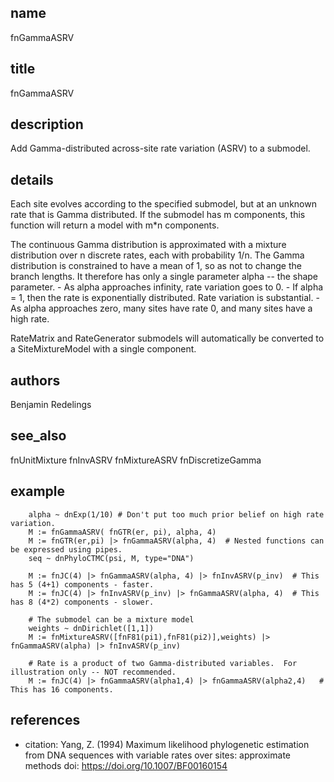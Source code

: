 ## name
fnGammaASRV
## title
fnGammaASRV
## description
Add Gamma-distributed across-site rate variation (ASRV) to a submodel.

## details
Each site evolves according to the specified submodel, but at an unknown rate
that is Gamma distributed. If the submodel has m components, this function will
return a model with m*n components.

The continuous Gamma distribution is approximated with a mixture distribution
over n discrete rates, each with probability 1/n.  The Gamma distribution is
constrained to have a mean of 1, so as not to change the  branch lengths.
It therefore has only a single parameter alpha -- the shape parameter.
        - As alpha approaches infinity, rate variation goes to 0.
        - If alpha = 1, then the rate is exponentially distributed.  Rate variation is substantial.
        - As alpha approaches zero, many sites have rate 0, and many sites have a high rate.

RateMatrix and RateGenerator submodels will automatically be converted to a
SiteMixtureModel with a single component.

## authors
Benjamin Redelings
## see_also
fnUnitMixture
fnInvASRV
fnMixtureASRV
fnDiscretizeGamma
## example
        alpha ~ dnExp(1/10) # Don't put too much prior belief on high rate variation.
        M := fnGammaASRV( fnGTR(er, pi), alpha, 4)
        M := fnGTR(er,pi) |> fnGammaASRV(alpha, 4)  # Nested functions can be expressed using pipes.
        seq ~ dnPhyloCTMC(psi, M, type="DNA")

        M := fnJC(4) |> fnGammaASRV(alpha, 4) |> fnInvASRV(p_inv)  # This has 5 (4+1) components - faster.
        M := fnJC(4) |> fnInvASRV(p_inv) |> fnGammaASRV(alpha, 4)  # This has 8 (4*2) components - slower.

        # The submodel can be a mixture model
        weights ~ dnDirichlet([1,1])
        M := fnMixtureASRV([fnF81(pi1),fnF81(pi2)],weights) |> fnGammaASRV(alpha) |> fnInvASRV(p_inv)

        # Rate is a product of two Gamma-distributed variables.  For illustration only -- NOT recommended.
        M := fnJC(4) |> fnGammaASRV(alpha1,4) |> fnGammaASRV(alpha2,4)   # This has 16 components.

## references
- citation: Yang, Z. (1994) Maximum likelihood phylogenetic estimation from DNA sequences with variable rates
      over sites: approximate methods
  doi: https://doi.org/10.1007/BF00160154
